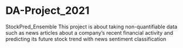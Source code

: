# DA-Project_2021
StockPred_Ensemble
This project is about taking non-quantifiable data such as news articles about a
company’s recent financial activity and predicting its future stock trend with news
sentiment classification
